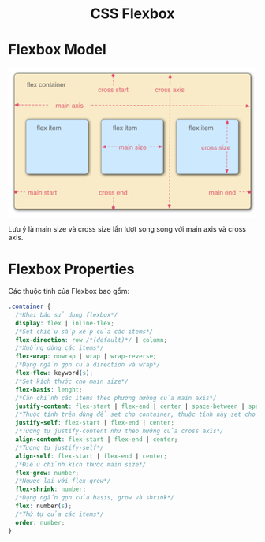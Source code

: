<link rel='stylesheet' href='../../../main.css'>

<div class="title"> 
    <center><h1 class="bigtitle">CSS Flexbox</h1></center>
</div>

# Flexbox Model

<img src="flex1.png">

Lưu ý là main size và cross size lần lượt song song với main axis và cross axis.

# Flexbox Properties

Các thuộc tính của Flexbox bao gồm:

```css
.container {
  /*Khai báo sử dụng flexbox*/
  display: flex | inline-flex;
  /*Set chiều sắp xếp của các items*/
  flex-direction: row /*(default)*/ | column;
  /*Xuống dòng các items*/
  flex-wrap: nowrap | wrap | wrap-reverse;
  /*Dạng ngắn gọn của direction và wrap*/
  flex-flow: keyword(s);
  /*Set kích thước cho main size*/
  flex-basis: lenght;
  /*Căn chỉnh các items theo phương hướng của main axis*/
  justify-content: flex-start | flex-end | center | space-between | space-around;
  /*Thuộc tính trên dùng để set cho container, thuộc tính này set cho items*/
  justify-self: flex-start | flex-end | center;
  /*Tương tự justify-content như theo hướng của cross axis*/
  align-content: flex-start | flex-end | center;
  /*Tương tự justify-self*/
  align-self: flex-start | flex-end | center;
  /*Điều chỉnh kích thước main size*/
  flex-grow: number;
  /*Ngược lại với flex-grow*/
  flex-shrink: number;
  /*Dạng ngắn gọn của basis, grow và shrink*/
  flex: number(s);
  /*Thứ tự của các items*/
  order: number;
}
```

